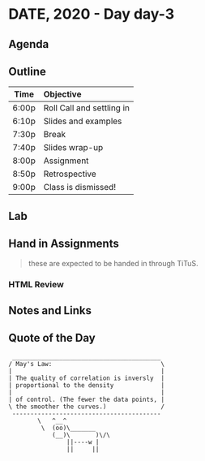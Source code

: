 

# DATE, 2020 - Day day-3


## Agenda



## Outline

| Time   | Objective                        |
| -------|:---------------------------------|
| 6:00p  | Roll Call and settling in        |
| 6:10p  | Slides and examples              |
| 7:30p  | Break                            |
| 7:40p  | Slides wrap-up                   |
| 8:00p  | Assignment                       |
| 8:50p  | Retrospective                    |
| 9:00p  | Class is dismissed!              |


## Lab


## Hand in Assignments
>these are expected to be handed in through TiTuS.



### HTML Review


## Notes and Links


## Quote of the Day 

```
 _________________________________________
/ May's Law:                              \
|                                         |
| The quality of correlation is inversly  |
| proportional to the density             |
|                                         |
| of control. (The fewer the data points, |
\ the smoother the curves.)               /
 -----------------------------------------
        \   ^__^
         \  (oo)\_______
            (__)\       )\/\
                ||----w |
                ||     ||

```
